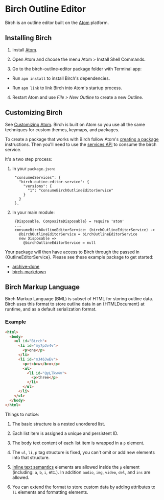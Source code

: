 # Birch Outline Editor

Birch is an outline editor built on the [Atom](http://atom.io) platform.

## Installing Birch

1. Install [Atom](https://atom.io/).

2. Open Atom and choose the menu Atom > Install Shell Commands.

3. Go to the birch-outline-editor package folder with Terminal app:

  - Run `apm install` to install Birch's dependencies.

  - Run `apm link` to link Birch into Atom's startup process.

4. Restart Atom and use _File > New Outline_ to create a new Outline.

## Customizing Birch

See [Customizing Atom](https://atom.io/docs/latest/customizing-atom). Birch is built on Atom so you use all the same techniques for custom themes, keymaps, and packages.

To create a package that works with Birch follow Atom's [creating a package](https://atom.io/docs/lastest/creating-a-package) instructions. Then you'll need to use the [services API](https://atom.io/docs/lastest/creating-a-package#interacting-with-other-packages-via-services) to consume the birch service.

It's a two step process:

1. In your `package.json`:

        "consumedServices": {
          "birch-outine-editor-service": {
            "versions": {
              "1": "consumeBirchOutlineEditorService"
            }
          }
        },

2. In your main module:

        {Disposable, CompositeDisposable} = require 'atom'
        ...
        consumeBirchOutlineEditorService: (birchOutlineEditorService) ->
          @birchOutlineEditorService = birchOutlineEditorService
          new Disposable =>
            @birchOutlineEditorService = null

Your package will then have access to Birch through the passed in {OutlineEditorService}. Please see these example package to get started:

- [archive-done](https://github.com/FoldingText/archive-done)
- [birch-markdown](https://github.com/FoldingText/birch-markdown)

## Birch Markup Language

Birch Markup Language (BML) is subset of HTML for storing outline data. Birch uses this format to store outline data in an {HTMLDocument} at runtime, and as a default serialization format.

### Example

```html
<html>
  <body>
    <ul id="Birch">
      <li id="my7pJv4v">
        <p>one</p>
      </li>
      <li id="mJ46JwEv">
        <p>t<b>w</b>o</p>
        <ul>
          <li id="QyLTkw4v">
            <p>three</p>
          </li>
        </ul>
      </li>
    </ul>
  </body>
</html>
```

Things to notice:

1. The basic structure is a nested unordered list.

2. Each list item is assigned a unique and persistent ID.

3. The body text content of each list item is wrapped in a `p` element.

4. The `ul`, `li`, `p` tag structure is fixed, you can't omit or add new elements into that structure.



5. [Inline text semantics](https://developer.mozilla.org/en-US/docs/Web/HTML/Element#Inline_text_semantics) elements are allowed inside the `p` element (including: `a`, `b`, `i`, etc.). In addition `audio`, `img`, `video`, `del`, and `ins` are allowed.

6. You can extend the format to store custom data by adding attributes to `li` elements and formatting elements.